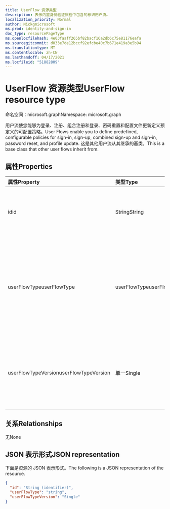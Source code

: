 ```yaml
---
title: UserFlow 资源类型
description: 表示内置身份验证旅程中包含的标识用户流。
localization_priority: Normal
author: Nickgmicrosoft
ms.prod: identity-and-sign-in
doc_type: resourcePageType
ms.openlocfilehash: 4e03faaff265bf82bacf16a2db6c75e81176eafa
ms.sourcegitcommit: d033e7de12bccf92efcbe40c7b671e419a3e5b94
ms.translationtype: MT
ms.contentlocale: zh-CN
ms.lasthandoff: 04/17/2021
ms.locfileid: "51882809"
---
```

# <a name="userflow-resource-type"></a><span data-ttu-id="01fc6-103">UserFlow 资源类型</span><span class="sxs-lookup"><span data-stu-id="01fc6-103">UserFlow resource type</span></span>

<span data-ttu-id="01fc6-104">命名空间：microsoft.graph</span><span class="sxs-lookup"><span data-stu-id="01fc6-104">Namespace: microsoft.graph</span></span>

<span data-ttu-id="01fc6-105">用户流使您能够为登录、注册、组合注册和登录、密码重置和配置文件更新定义预定义的可配置策略。</span><span class="sxs-lookup"><span data-stu-id="01fc6-105">User Flows enable you to define predefined, configurable policies for sign-in, sign-up, combined sign-up and sign-in, password reset, and profile update.</span></span> <span data-ttu-id="01fc6-106">这是其他用户流从其继承的基类。</span><span class="sxs-lookup"><span data-stu-id="01fc6-106">This is a base class that other user flows inherit from.</span></span>

## <a name="properties"></a><span data-ttu-id="01fc6-107">属性</span><span class="sxs-lookup"><span data-stu-id="01fc6-107">Properties</span></span>

| <span data-ttu-id="01fc6-108">属性</span><span class="sxs-lookup"><span data-stu-id="01fc6-108">Property</span></span>     | <span data-ttu-id="01fc6-109">类型</span><span class="sxs-lookup"><span data-stu-id="01fc6-109">Type</span></span>        | <span data-ttu-id="01fc6-110">说明</span><span class="sxs-lookup"><span data-stu-id="01fc6-110">Description</span></span> |
|:-------------|:------------|:------------|
|<span data-ttu-id="01fc6-111">id</span><span class="sxs-lookup"><span data-stu-id="01fc6-111">id</span></span>|<span data-ttu-id="01fc6-112">String</span><span class="sxs-lookup"><span data-stu-id="01fc6-112">String</span></span>| <span data-ttu-id="01fc6-113">用户流的标识符。</span><span class="sxs-lookup"><span data-stu-id="01fc6-113">The identifier of the user flow.</span></span> <span data-ttu-id="01fc6-114">将 **B2C_1_** 前缀添加到您提供的值中。</span><span class="sxs-lookup"><span data-stu-id="01fc6-114">The prefix of **B2C_1_** is added to the value that you provide.</span></span>|
|<span data-ttu-id="01fc6-115">userFlowType</span><span class="sxs-lookup"><span data-stu-id="01fc6-115">userFlowType</span></span>|<span data-ttu-id="01fc6-116">userFlowType</span><span class="sxs-lookup"><span data-stu-id="01fc6-116">userFlowType</span></span>| <span data-ttu-id="01fc6-117">可取值为：`signUp`、`signIn`、`signUpOrSignIn`、`passwordReset`、`profileUpdate`、`resourceOwner` 或 `unknownFutureValue`。</span><span class="sxs-lookup"><span data-stu-id="01fc6-117">Possible values are: `signUp`, `signIn`, `signUpOrSignIn`, `passwordReset`, `profileUpdate`, `resourceOwner`, `unknownFutureValue`.</span></span>|
|<span data-ttu-id="01fc6-118">userFlowTypeVersion</span><span class="sxs-lookup"><span data-stu-id="01fc6-118">userFlowTypeVersion</span></span>|<span data-ttu-id="01fc6-119">单一</span><span class="sxs-lookup"><span data-stu-id="01fc6-119">Single</span></span>| <span data-ttu-id="01fc6-120">这是用户流类型的版本。</span><span class="sxs-lookup"><span data-stu-id="01fc6-120">This is the version of the user flow type.</span></span> <span data-ttu-id="01fc6-121">每个用户流类型可能具有不同的版本，如 1、1.1 或 2。</span><span class="sxs-lookup"><span data-stu-id="01fc6-121">Each user flow type can have different possible versions such as 1, 1.1 or 2.</span></span>  |

## <a name="relationships"></a><span data-ttu-id="01fc6-122">关系</span><span class="sxs-lookup"><span data-stu-id="01fc6-122">Relationships</span></span>

<span data-ttu-id="01fc6-123">无</span><span class="sxs-lookup"><span data-stu-id="01fc6-123">None</span></span>

## <a name="json-representation"></a><span data-ttu-id="01fc6-124">JSON 表示形式</span><span class="sxs-lookup"><span data-stu-id="01fc6-124">JSON representation</span></span>

<span data-ttu-id="01fc6-125">下面是资源的 JSON 表示形式。</span><span class="sxs-lookup"><span data-stu-id="01fc6-125">The following is a JSON representation of the resource.</span></span>

<!-- {
  "blockType": "resource",
  "optionalProperties": [

  ],
  "@odata.type": "microsoft.graph.UserFlow",
  "keyProperty": "id"
}-->

```json
{
  "id": "String (identifier)",
  "userFlowType": "string",
  "userFlowTypeVersion": "Single"
}
```

<!-- uuid: 16cd6b66-4b1a-43a1-adaf-3a886856ed98
2019-02-04 14:57:30 UTC -->
<!-- {
  "type": "#page.annotation",
  "description": "UserFlow resource",
  "keywords": "",
  "section": "documentation",
  "tocPath": ""
}-->

